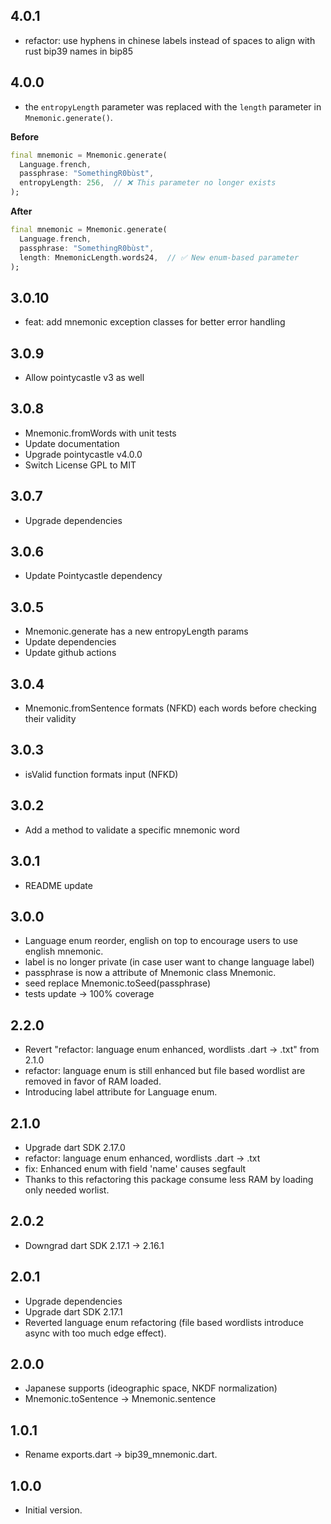 ## 4.0.1

- refactor: use hyphens in chinese labels instead of spaces to align with rust bip39 names in bip85

## 4.0.0

- the `entropyLength` parameter was replaced with the `length` parameter in `Mnemonic.generate()`.

**Before**
```dart
final mnemonic = Mnemonic.generate(
  Language.french,
  passphrase: "SomethingR0bùst", 
  entropyLength: 256,  // ❌ This parameter no longer exists
);
```

**After**
```dart
final mnemonic = Mnemonic.generate(
  Language.french,
  passphrase: "SomethingR0bùst",
  length: MnemonicLength.words24,  // ✅ New enum-based parameter
);
```

## 3.0.10

- feat: add mnemonic exception classes for better error handling

## 3.0.9

- Allow pointycastle v3 as well

## 3.0.8

- Mnemonic.fromWords with unit tests
- Update documentation
- Upgrade pointycastle v4.0.0
- Switch License GPL to MIT

## 3.0.7

- Upgrade dependencies

## 3.0.6

- Update Pointycastle dependency

## 3.0.5

- Mnemonic.generate has a new entropyLength params
- Update dependencies
- Update github actions

## 3.0.4

- Mnemonic.fromSentence formats (NFKD) each words before checking their validity

## 3.0.3

- isValid function formats input (NFKD)

## 3.0.2

- Add a method to validate a specific mnemonic word

## 3.0.1

- README update

## 3.0.0

-  Language enum reorder, english on top to encourage users to use english mnemonic. 
- label is no longer private (in case user want to change language label)
- passphrase is now a attribute of Mnemonic class Mnemonic.
- seed replace Mnemonic.toSeed(passphrase)
- tests update -> 100% coverage

## 2.2.0

- Revert "refactor: language enum enhanced, wordlists .dart -> .txt" from 2.1.0
- refactor: language enum is still enhanced but file based wordlist are removed in favor of RAM loaded. 
- Introducing label attribute for Language enum.  

## 2.1.0

- Upgrade dart SDK 2.17.0
- refactor: language enum enhanced, wordlists .dart -> .txt
- fix: Enhanced enum with field 'name' causes segfault
- Thanks to this refactoring this package consume less RAM by loading only needed worlist. 

## 2.0.2

- Downgrad dart SDK 2.17.1 -> 2.16.1

## 2.0.1

- Upgrade dependencies
- Upgrade dart SDK 2.17.1
- Reverted language enum refactoring (file based wordlists introduce async with too much edge effect).

## 2.0.0

- Japanese supports (ideographic space, NKDF normalization)
- Mnemonic.toSentence -> Mnemonic.sentence 

## 1.0.1

- Rename exports.dart -> bip39_mnemonic.dart.

## 1.0.0

- Initial version.
